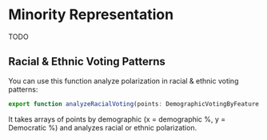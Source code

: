# Minority Representation

TODO

## Racial &amp; Ethnic Voting Patterns

You can use this function analyze polarization in racial &amp; ethnic voting patterns:

``` TypeScript
export function analyzeRacialVoting(points: DemographicVotingByFeature | undefined, districtID: number, groups: MinorityFilter): RPVAnalysis | undefined;
``` 

It takes arrays of points by demographic (x = demographic %, y = Democratic %) and
analyzes racial or ethnic polarization.

